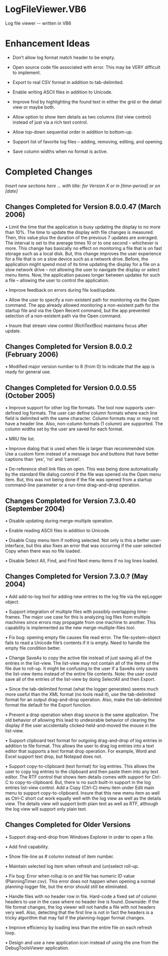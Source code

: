 # LogFileViewer.VB6
Log file viewer -- written in VB6

# Enhancement Ideas

*	Don’t allow log format match header to be empty.

*	Open source code file associated with error.  This may be VERY difficult to implement.

*	Export to real CSV format in addition to tab-delimited.

*	Enable writing ASCII files in addition to Unicode.

*	Improve find by highlighting the found text in either the grid or the detail view or maybe both.

*	Allow option to show item details as two columns (list view control) instead of just via a rich text control.

*	Allow top-down sequential order in addition to bottom-up.

*	Support list of favorite log files – adding, removing, editing, and opening.

*	Save column widths when no format is active.

# Completed Changes 

*Insert new sections here ... with title: for Version X or in [time-period] or on [date]*

## Changes Completed for Version 8.0.0.47 (March 2006)

•	Limit the time that the application is busy updating the display to no more than 10%.  The time to update the display with file changes is measured.  Then, this value plus the duration of the previous 7 updates are averaged.  The interval is set to the average times 10 or to one second – whichever is more.  This change has basically no effect on monitoring a file that is on fast storage such as a local disk.  But, this change improves the user experience for a file that is on a slow device such as a network drive.  Before, the application might spend most of its time updating the display for a file on a slow network drive – not allowing the user to navigate the display or select menu items.  Now, the application pauses longer between updates for such a file – allowing the user to control the application.

•	Improve feedback on errors during file load/update.

•	Allow the user to specify a non-existent path for monitoring via the Open command.  The app already allowed monitoring a non-existent path for the startup file and via the Open Recent command, but the app prevented selection of a non-existent path via the Open command.

•	Insure that stream view control (RichTextBox) maintains focus after update.

## Changes Completed for Version 8.0.0.2 (February 2006)

•	Modified major version number to 8 (from 0) to indicate that the app is ready for general use.

## Changes Completed for Version 0.0.0.55 (October 2005)

•	Improve support for other log file formats.  The tool now supports user-defined log formats.  The user can 
define column formats where each line field is delimited with the same character.  Column formats may or may
not have a header line.  Also, non-column formats (1 column) are supported.  The column widths set by the user
are saved for each format.

•	MRU file list.

•	Improve dialog that is used when file is larger than recommended size.  Use a custom form instead of a message box and buttons that have better captions than ‘yes’, ‘no’ and ‘cancel’.

•	De-reference shell link files on open.  This was being done automatically by the standard file dialog control if the file was opened via the Open menu item.  But, this was not being done if the file was opened from a startup command-line parameter or a run-time drag-and-drop operation.

## Changes Completed for Version 7.3.0.40 (September 2004)

•	Disable updating during merge-multiple operation.

•	Enable reading ASCII files in addition to Unicode.

•	Disable Copy menu item if nothing selected.  Not only is this a better user-interface, but this also fixes an error that was occurring if the user selected Copy when there was no file loaded.

•	Disable Select All, Find, and Find Next menu items if no log lines loaded.

## Changes Completed for Version 7.3.0.? (May 2004)

•	Add add-to-log tool for adding new entries to the log file via the epLogger object.

•	Support integration of multiple files with possibly overlapping time-frames.  The major use case for this is analyzing log files from multiple machines since errors may propagate from one machine to another.  This capability is implemented as the new merge-multiple-files tool.

•	Fix bug: opening empty file causes file read error.  The file-system-object fails to read a Unicode file’s contents if it is empty.  Need to handle the empty file condition better.

•	Change SaveAs to copy the active file instead of just saving all of the entries in the list-view.  The list-view may not contain all of the items of the file due to roll-up.  It might be confusing to the user if a SaveAs only saves the list-view items instead of the entire file contents.  Note: the user could save all of the entries of the list-view by doing SelectAll and then Export.  

•	Since the tab-delimited format (what the logger generates) seems much more useful than the XML format (no tools read it), use the tab-delimited format for an output drag-and-drop operation.  Also, make the tab-delimited format the default for the Export function.

•	Prevent a drop operation when drag source is the same application.  The old behavior of allowing this lead to undesirable behavior of clearing the display if the user accidentally clicked-held-and-moved the mouse in the list-view.

•	Support clipboard text format for outgoing drag-and-drop of log entries in addition to file format.  This allows the user to drag log entries into a text editor that supports a text format drop operation.  For example, Word and Excel support text drop, but Notepad does not.

•	Support copy-to-clipboard (text format) for log entries.  This allows the user to copy log entries to the clipboard and then paste them into any text editor.  The RTF control that shows item details comes with support for Ctrl-C to copy-to-clipboard. But, there is no such built-in support in the log entries list-view control.  Add a Copy (Ctrl-C) menu item under Edit main menu to support copy-to-clipboard.  Insure that this new menu item as well as Ctrl-C short cut work equally well with the log view as well as the details view.  The details view will support both plain text as well as RTF, although the log view will support only plain text.

## Changes Completed for Older Versions

•	Support drag-and-drop from Windows Explorer in order to open a file.

•	Add find capability.

•	Show file-line as # column instead of item number.

•	Maintain selected log item when refresh and (un)select roll-up.

•	Fix bug: Error when rollup is on and file has numeric ID value (PlanningTimer.csv).  This error does not happen when opening a normal planning-logger file, but the error should still be eliminated.

•	Handle files with no header row in file.  Hard-code a fixed set of column headers to use in the case where no header line is found.  Downside: If the file format changes, the log viewer will not handle a file with not headers very well.  Also, detecting that the first line is not in fact the headers is a tricky algorithm that may fail if the planning-logger format changes.

•	Improve efficiency by loading less than the entire file on each refresh loop.

•	Design and use a new application icon instead of using the one from the DebugToolsViewer application.
